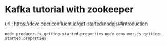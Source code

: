 # Kafka tutorial with zookeeper

url : https://developer.confluent.io/get-started/nodejs/#introduction

`node producer.js getting-started.properties`
`node consumer.js getting-started.properties`